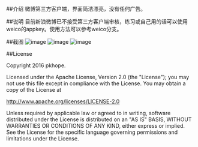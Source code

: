 ##介绍
微博第三方客户端，界面简洁漂亮，没有任何广告。


##说明
目前新浪微博已不接受第三方客户端审核，练习或自己用的话可以使用weico的appkey。使用方法可以参考weico分支。

##截图
![image](https://github.com/pkhope/Jianwei/blob/master/screenshot/pic1.jpg)
![image](https://github.com/pkhope/Jianwei/blob/master/screenshot/pic2.jpg)
![image](https://github.com/pkhope/Jianwei/blob/master/screenshot/pic3.jpg)

##License

Copyright 2016 pkhope.

Licensed under the Apache License, Version 2.0 (the "License");
you may not use this file except in compliance with the License.
You may obtain a copy of the License at

   http://www.apache.org/licenses/LICENSE-2.0

Unless required by applicable law or agreed to in writing, software
distributed under the License is distributed on an "AS IS" BASIS,
WITHOUT WARRANTIES OR CONDITIONS OF ANY KIND, either express or implied.
See the License for the specific language governing permissions and
limitations under the License.
